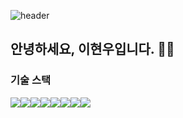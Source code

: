 ![header](https://capsule-render.vercel.app/api?type=waving&color=auto&height=300&section=header&text=Welcome%20&fontSize=90)

## 안녕하세요, 이현우입니다. 👋🏻

### 기술 스택
<div style="display:flex">
<img src="https://img.shields.io/badge/javascript-F7DF1E?style=flat-squre&logo=JavaScript&logoColor=black">
<img src="https://img.shields.io/badge/react-61DAFB?style=flat-squre&logo=React&logoColor=black">
<img src="https://img.shields.io/badge/nextjs-fff?style=flat-squre&logo=Next.js&logoColor=black">
<img src="https://img.shields.io/badge/redux-764ABC?style=flat-squre&logo=Redux&logoColor=black">
<img src="https://img.shields.io/badge/gatsby-663399?style=flat-squre&logo=Gatsby&logoColor=black">
<img src="https://img.shields.io/badge/html-E34F26?style=flat-squre&logo=HTML5&logoColor=black">
<img src="https://img.shields.io/badge/css-1572B6?style=flat-squre&logo=CSS3&logoColor=black">
<img src="https://img.shields.io/badge/nodejs-339933?style=flat-squre&logo=Node.js&logoColor=black">
</div>

<!--
**hyunwoomemo/hyunwoomemo** is a ✨ _special_ ✨ repository because its `README.md` (this file) appears on your GitHub profile.

Here are some ideas to get you started:

- 🔭 I’m currently working on ...
- 🌱 I’m currently learning ...
- 👯 I’m looking to collaborate on ...
- 🤔 I’m looking for help with ...
- 💬 Ask me about ...
- 📫 How to reach me: ...
- 😄 Pronouns: ...
- ⚡ Fun fact: ...
-->
